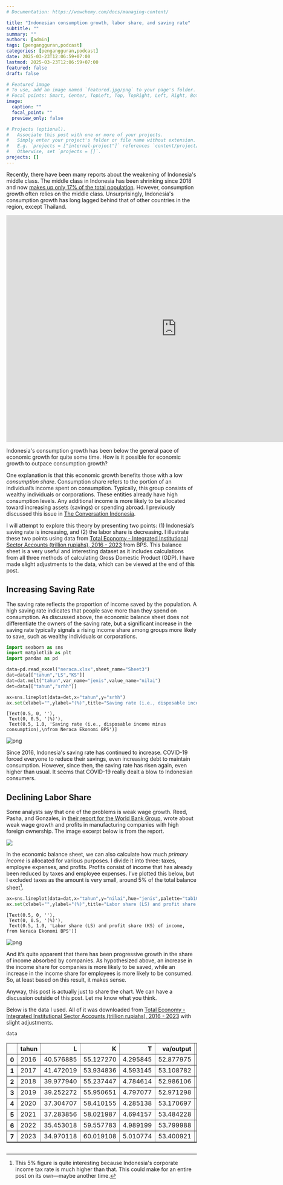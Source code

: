 ```yaml
---
# Documentation: https://wowchemy.com/docs/managing-content/

title: "Indonesian consumption growth, labor share, and saving rate"
subtitle: ""
summary: ""
authors: [admin]
tags: [pengangguran,podcast]
categories: [pengangguran,podcast]
date: 2025-03-23T12:06:59+07:00
lastmod: 2025-03-23T12:06:59+07:00
featured: false
draft: false

# Featured image
# To use, add an image named `featured.jpg/png` to your page's folder.
# Focal points: Smart, Center, TopLeft, Top, TopRight, Left, Right, BottomLeft, Bottom, BottomRight.
image:
  caption: ""
  focal_point: ""
  preview_only: false

# Projects (optional).
#   Associate this post with one or more of your projects.
#   Simply enter your project's folder or file name without extension.
#   E.g. `projects = ["internal-project"]` references `content/project/deep-learning/index.md`.
#   Otherwise, set `projects = []`.
projects: []
---
```


Recently, there have been many reports about the weakening of Indonesia's middle class. The middle class in Indonesia has been shrinking since 2018 and now [makes up only 17% of the total population](https://databoks.katadata.co.id/infografik/2024/09/05/populasi-kelas-menengah-indonesia-kian-berkurang). However, consumption growth often relies on the middle class. Unsurprisingly, Indonesia's consumption growth has long lagged behind that of other countries in the region, except Thailand.  

<iframe src="https://data.worldbank.org/share/widget?end=2023&indicators=NE.CON.TOTL.KD.ZG&locations=ID-TH-VN-PH-MY&start=2013" width='900' height='600' frameBorder='0' scrolling="no" ></iframe>

Indonesia's consumption growth has been below the general pace of economic growth for quite some time. How is it possible for economic growth to outpace consumption growth?  

One explanation is that this economic growth benefits those with a low _consumption share_. Consumption share refers to the portion of an individual’s income spent on consumption. Typically, this group consists of wealthy individuals or corporations. These entities already have high consumption levels. Any additional income is more likely to be allocated toward increasing assets (savings) or spending abroad. I previously discussed this issue in [The Conversation Indonesia](https://theconversation.com/jokowi-resah-tabungan-mengendap-rp-690-triliun-di-bank-betulkah-masyarakat-yang-harus-belanja-200929).  

I will attempt to explore this theory by presenting two points: (1) Indonesia’s saving rate is increasing, and (2) the labor share is decreasing. I illustrate these two points using data from [Total Economy - Integrated Institutional Sector Accounts (trillion rupiahs), 2016 - 2023](https://www.bps.go.id/id/statistics-table/1/MjE4MSMx/total-ekonomi---neraca-institusi-terintegrasi---triliun-rupiah---2016---2023.html) from BPS. This balance sheet is a very useful and interesting dataset as it includes calculations from all three methods of calculating Gross Domestic Product (GDP). I have made slight adjustments to the data, which can be viewed at the end of this post.  

## Increasing Saving Rate  

The saving rate reflects the proportion of income saved by the population. A high saving rate indicates that people save more than they spend on consumption. As discussed above, the economic balance sheet does not differentiate the owners of the saving rate, but a significant increase in the saving rate typically signals a rising income share among groups more likely to save, such as wealthy individuals or corporations.  


```python
import seaborn as sns
import matplotlib as plt
import pandas as pd
```


```python
data=pd.read_excel("neraca.xlsx",sheet_name="Sheet3")
dat=data[["tahun","LS","KS"]]
dat=dat.melt("tahun",var_name="jenis",value_name="nilai")
det=data[["tahun","srhh"]]
```


```python
ax=sns.lineplot(data=det,x="tahun",y="srhh")
ax.set(xlabel="",ylabel="(%)",title="Saving rate (i.e., disposable income minus consumption),\nfrom Neraca Ekonomi BPS")
```




    [Text(0.5, 0, ''),
     Text(0, 0.5, '(%)'),
     Text(0.5, 1.0, 'Saving rate (i.e., disposable income minus consumption),\nfrom Neraca Ekonomi BPS')]




    
![png](indexen_files/indexen_3_1.png)
    


Since 2016, Indonesia's saving rate has continued to increase. COVID-19 forced everyone to reduce their savings, even increasing debt to maintain consumption. However, since then, the saving rate has risen again, even higher than usual. It seems that COVID-19 really dealt a blow to Indonesian consumers.  

## Declining Labor Share  

Some analysts say that one of the problems is weak wage growth. Reed, Pasha, and Gonzales, in [their report for the World Bank Group](https://documents1.worldbank.org/curated/en/099754312062434827/pdf/IDU11c5662011a9eb14aee18baa1e0efad04ad35.pdf), wrote about weak wage growth and profits in manufacturing companies with high foreign ownership. The image excerpt below is from the report.  

![](Picture1.png)  

In the economic balance sheet, we can also calculate how much _primary income_ is allocated for various purposes. I divide it into three: taxes, employee expenses, and profits. Profits consist of income that has already been reduced by taxes and employee expenses. I’ve plotted this below, but I excluded taxes as the amount is very small, around 5% of the total balance sheet[^1].  

[^1]: This 5% figure is quite interesting because Indonesia's corporate income tax rate is much higher than that. This could make for an entire post on its own—maybe another time.  


```python
ax=sns.lineplot(data=dat,x="tahun",y="nilai",hue="jenis",palette="tab10")
ax.set(xlabel="",ylabel="(%)",title="Labor share (LS) and profit share (KS) of income, from Neraca Ekonomi BPS")
```




    [Text(0.5, 0, ''),
     Text(0, 0.5, '(%)'),
     Text(0.5, 1.0, 'Labor share (LS) and profit share (KS) of income, from Neraca Ekonomi BPS')]




    
![png](indexen_files/indexen_5_1.png)
    


And it’s quite apparent that there has been progressive growth in the share of income absorbed by companies. As hypothesized above, an increase in the income share for companies is more likely to be saved, while an increase in the income share for employees is more likely to be consumed. So, at least based on this result, it makes sense.

Anyway, this post is actually just to share the chart. We can have a discussion outside of this post. Let me know what you think.

Below is the data I used. All of it was downloaded from [Total Economy - Integrated Institutional Sector Accounts (trillion rupiahs), 2016 - 2023](https://www.bps.go.id/id/statistics-table/1/MjE4MSMx/total-ekonomi---neraca-institusi-terintegrasi---triliun-rupiah---2016---2023.html) with slight adjustments.


```python
data
```




<div>
<style scoped>
    .dataframe tbody tr th:only-of-type {
        vertical-align: middle;
    }

    .dataframe tbody tr th {
        vertical-align: top;
    }

    .dataframe thead th {
        text-align: right;
    }
</style>
<table border="1" class="dataframe">
  <thead>
    <tr style="text-align: right;">
      <th></th>
      <th>tahun</th>
      <th>L</th>
      <th>K</th>
      <th>T</th>
      <th>va/output</th>
      <th>LS</th>
      <th>TS</th>
      <th>KS</th>
      <th>srhh</th>
    </tr>
  </thead>
  <tbody>
    <tr>
      <th>0</th>
      <td>2016</td>
      <td>40.576885</td>
      <td>55.127270</td>
      <td>4.295845</td>
      <td>52.877975</td>
      <td>41.728750</td>
      <td>4.435895</td>
      <td>53.835356</td>
      <td>30.864658</td>
    </tr>
    <tr>
      <th>1</th>
      <td>2017</td>
      <td>41.472019</td>
      <td>53.934836</td>
      <td>4.593145</td>
      <td>53.108782</td>
      <td>42.704020</td>
      <td>4.746633</td>
      <td>52.549347</td>
      <td>31.795110</td>
    </tr>
    <tr>
      <th>2</th>
      <td>2018</td>
      <td>39.977940</td>
      <td>55.237447</td>
      <td>4.784614</td>
      <td>52.986106</td>
      <td>41.343331</td>
      <td>4.965863</td>
      <td>53.690807</td>
      <td>32.159447</td>
    </tr>
    <tr>
      <th>3</th>
      <td>2019</td>
      <td>39.252272</td>
      <td>55.950651</td>
      <td>4.797077</td>
      <td>52.971298</td>
      <td>40.403369</td>
      <td>4.954449</td>
      <td>54.642181</td>
      <td>31.793236</td>
    </tr>
    <tr>
      <th>4</th>
      <td>2020</td>
      <td>37.304707</td>
      <td>58.410155</td>
      <td>4.285138</td>
      <td>53.170697</td>
      <td>38.341668</td>
      <td>4.418889</td>
      <td>57.239443</td>
      <td>30.021169</td>
    </tr>
    <tr>
      <th>5</th>
      <td>2021</td>
      <td>37.283856</td>
      <td>58.021987</td>
      <td>4.694157</td>
      <td>53.484228</td>
      <td>38.272325</td>
      <td>4.833429</td>
      <td>56.894245</td>
      <td>33.807914</td>
    </tr>
    <tr>
      <th>6</th>
      <td>2022</td>
      <td>35.453018</td>
      <td>59.557783</td>
      <td>4.989199</td>
      <td>53.799988</td>
      <td>36.094115</td>
      <td>5.095040</td>
      <td>58.810845</td>
      <td>38.504459</td>
    </tr>
    <tr>
      <th>7</th>
      <td>2023</td>
      <td>34.970118</td>
      <td>60.019108</td>
      <td>5.010774</td>
      <td>53.400921</td>
      <td>36.068580</td>
      <td>5.184493</td>
      <td>58.746927</td>
      <td>36.506632</td>
    </tr>
  </tbody>
</table>
</div>




```python

```
